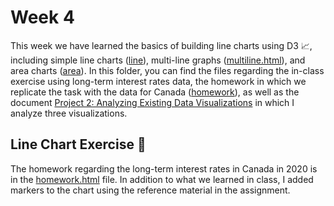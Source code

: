 # Week 4
This week we have learned the basics of building line charts using D3 📈, including simple line charts ([line](https://dmarticr.github.io/CAPP30239_FA22/week_04/line.html)), multi-line graphs ([multiline.html](https://dmarticr.github.io/CAPP30239_FA22/week_04/teacher_code/multiline.html)), and area charts ([area](https://dmarticr.github.io/CAPP30239_FA22/week_04/area.html)). In this folder, you can find the files regarding the in-class exercise using long-term interest rates data, the homework in which we replicate the task with the data for Canada ([homework](https://dmarticr.github.io/CAPP30239_FA22/week_04/homework.html)), as well as the document [Project 2: Analyzing Existing Data Visualizations](https://dmarticr.github.io/CAPP30239_FA22/week_04/project2.html) in which I analyze three visualizations.

## Line Chart Exercise 📝
The homework regarding the long-term interest rates in Canada in 2020 is in the [homework.html](https://dmarticr.github.io/CAPP30239_FA22/week_04/homework.html) file. In addition to what we learned in class, I added markers to the chart using the reference material in the assignment.
